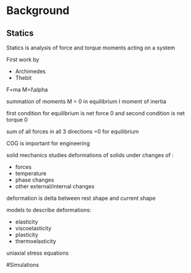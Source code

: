 ﻿# Background## StaticsStatics is analysis of force and torque moments acting on a systemFirst work by- Archimedes- ThebitF=maM=_I_\alphasummation of moments M = 0 in equilibriumI moment of inertiafirst condition for equilibrium is net force 0 and second condition is net torque 0sum of all forces in all 3 directions =0 for equilibriumCOG is important for engineeringsolid mechanics studies deformations of solids under changes of :- forces- temperature- phase changes- other external/internal changesdeformation is delta between rest shape and current shapemodels to describe deformations:- elasticity- viscoelasticity- plasticity- thermoelasticityuniaxial stress equations#Simulations